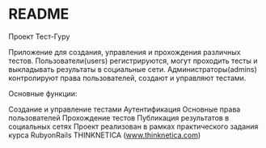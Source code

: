 # README

Проект Тест-Гуру

Приложение для создания, управления и прохождения различных тестов. Пользователи(users) регистрируются, могут проходить тесты и выкладывать результаты в социальные сети. Администраторы(admins) контролируют права пользователей, создают и управляют тестами.

Основные функции:

Создание и управление тестами
Аутентификация
Основные права пользователей
Прохождение тестов
Публикация результатов в социальных сетях
Проект реализован в рамках практического задания курса RubyonRails THINKNETICA (www.thinknetica.com)
